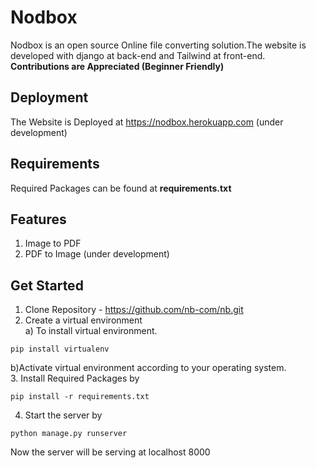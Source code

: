 # Nodbox
Nodbox is an open source Online file converting solution.The website is developed with django at back-end and Tailwind at front-end.<br /> **Contributions are Appreciated (Beginner Friendly)**


## Deployment
The Website is Deployed at https://nodbox.herokuapp.com (under development)

## Requirements
Required Packages can be found at **requirements.txt**

## Features

1) Image to PDF
2) PDF to Image (under development)

## Get Started

1. Clone Repository - https://github.com/nb-com/nb.git
2. Create a virtual environment <br />
a) To install virtual environment.
  
  ```
  pip install virtualenv
  ```
 b)Activate virtual environment according to your operating system. <br />
3. Install Required Packages by

```
pip install -r requirements.txt
```
4. Start the server by
 ```
 python manage.py runserver
 ```
 Now the server will be serving at localhost 8000
